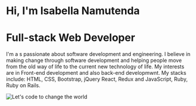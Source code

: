   # Hi, I'm Isabella Namutenda
  # Full-stack Web Developer
I'm a  s passionate about software development and engineering. I believe in making change through software development and helping people move from the old way of life to the current new technology of life. My interests are in Front-end development and also back-end developmwnt.
My stacks include: HTML, CSS, Bootstrap, jQuery React, Redux and JavaScript, Ruby, Ruby on Rails. 
 



![Let's code to change the world](https://user-images.githubusercontent.com/61048667/131043784-84b11bc7-2493-4b6a-a4ca-b488ed0f31ec.png)



